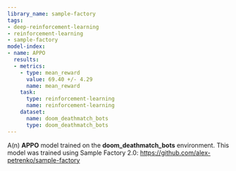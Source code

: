 ```yaml
---
library_name: sample-factory
tags:
- deep-reinforcement-learning
- reinforcement-learning
- sample-factory
model-index:
- name: APPO
  results:
  - metrics:
    - type: mean_reward
      value: 69.40 +/- 4.29
      name: mean_reward
    task:
      type: reinforcement-learning
      name: reinforcement-learning
    dataset:
      name: doom_deathmatch_bots
      type: doom_deathmatch_bots
---
```


A(n) **APPO** model trained on the **doom_deathmatch_bots** environment.
This model was trained using Sample Factory 2.0: https://github.com/alex-petrenko/sample-factory
    